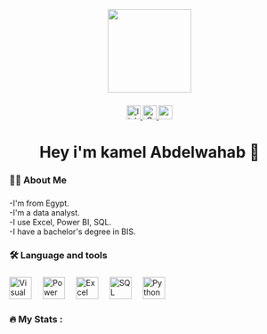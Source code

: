 <div align="center">
  <img height="150" src="https://media.giphy.com/media/M9gbBd9nbDrOTu1Mqx/giphy.gif" />
</div>

###

<div align="center">
  <!-- LinkedIn -->
  <a href="https://www.linkedin.com/in/kamel-abd-elwahab-212748291/" target="_blank">
    <img src="https://img.shields.io/static/v1?message=LinkedIn&logo=linkedin&label=&color=0077B5&logoColor=white&labelColor=&style=for-the-badge" height="25" alt="linkedin logo" />
  </a>

  <!-- Gmail with link -->
  <a href="mailto:kamel65667@gmail.com">
    <img src="https://img.shields.io/static/v1?message=Email&logo=gmail&label=&color=D14836&logoColor=white&labelColor=&style=for-the-badge" height="25" alt="Gmail logo" />
  </a>

  <!-- YouTube -->
  <a href="https://www.youtube.com/@KamelAbdelwahab/featured" target="_blank">
    <img src="https://img.shields.io/static/v1?message=Youtube&logo=youtube&label=&color=FF0000&logoColor=white&labelColor=&style=for-the-badge" height="25" alt="youtube logo" />
  </a>
</div>

###

<h1 align="center">Hey i'm kamel Abdelwahab 👋</h1>

###

<h3 align="left">👩‍💻  About Me</h3>

###

<p align="left">-I'm from Egypt.<br>-I'm a data analyst.<br>-I use Excel, Power BI, SQL.<br>-I have a bachelor's degree in BIS.</p>

###

<h3 align="left">🛠 Language and tools</h3>

###

<div align="left">
  <!-- Visual Studio Code -->
  <img src="https://cdn.jsdelivr.net/gh/devicons/devicon/icons/visualstudio/visualstudio-plain.svg" height="40" alt="Visual Studio Code Logo" />
  <img width="12" />

  <!-- Power BI -->
  <img src="https://upload.wikimedia.org/wikipedia/commons/c/cf/New_Power_BI_Logo.svg" height="40" alt="Power BI Logo" />
  <img width="12" />

  <!-- Excel -->
  <img src="https://img.icons8.com/color/48/microsoft-excel-2019--v1.png" height="40" alt="Excel Logo" />
  <img width="12" />

  <!-- SQL -->
  <img src="https://img.icons8.com/external-flaticons-lineal-color-flat-icons/64/000000/external-sql-computer-programming-flaticons-lineal-color-flat-icons.png" height="40" alt="SQL Logo" />
  <img width="12" />

  <!-- Python -->
  <img src="https://cdn.jsdelivr.net/gh/devicons/devicon/icons/python/python-original.svg" height="40" alt="Python Logo" />
</div>


###

<h3 align="left">🔥   My Stats :</h3>

###
